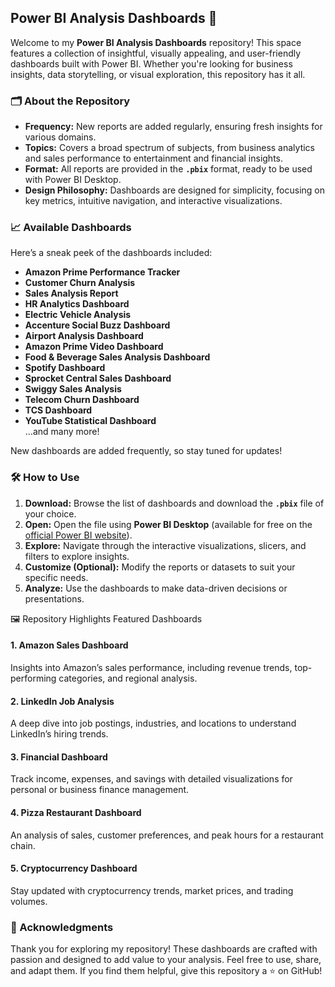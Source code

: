 ## Power BI Analysis Dashboards 🌟

Welcome to my **Power BI Analysis Dashboards** repository! This space features a collection of insightful, visually appealing, and user-friendly dashboards built with Power BI. Whether you're looking for business insights, data storytelling, or visual exploration, this repository has it all.

### 🗂️ About the Repository
- **Frequency:** New reports are added regularly, ensuring fresh insights for various domains.
- **Topics:** Covers a broad spectrum of subjects, from business analytics and sales performance to entertainment and financial insights.
- **Format:** All reports are provided in the **`.pbix`** format, ready to be used with Power BI Desktop.
- **Design Philosophy:** Dashboards are designed for simplicity, focusing on key metrics, intuitive navigation, and interactive visualizations.

### 📈 Available Dashboards
Here’s a sneak peek of the dashboards included:
- **Amazon Prime Performance Tracker**  
- **Customer Churn Analysis**  
- **Sales Analysis Report**  
- **HR Analytics Dashboard**  
- **Electric Vehicle Analysis**  
- **Accenture Social Buzz Dashboard**  
- **Airport Analysis Dashboard**  
- **Amazon Prime Video Dashboard**  
- **Food & Beverage Sales Analysis Dashboard**  
- **Spotify Dashboard**  
- **Sprocket Central Sales Dashboard**  
- **Swiggy Sales Analysis**  
- **Telecom Churn Dashboard**  
- **TCS Dashboard**  
- **YouTube Statistical Dashboard**  
…and many more!

 New dashboards are added frequently, so stay tuned for updates!

### 🛠️ How to Use
1. **Download:** Browse the list of dashboards and download the **`.pbix`** file of your choice.
2. **Open:** Open the file using **Power BI Desktop** (available for free on the [official Power BI website](https://powerbi.microsoft.com/desktop/)).
3. **Explore:** Navigate through the interactive visualizations, slicers, and filters to explore insights.
4. **Customize (Optional):** Modify the reports or datasets to suit your specific needs.
5. **Analyze:** Use the dashboards to make data-driven decisions or presentations.

🖼️ Repository Highlights Featured Dashboards
#### 1. **Amazon Sales Dashboard**  
   Insights into Amazon’s sales performance, including revenue trends, top-performing categories, and regional analysis.

#### 2. **LinkedIn Job Analysis**  
   A deep dive into job postings, industries, and locations to understand LinkedIn’s hiring trends.

#### 3. **Financial Dashboard**  
   Track income, expenses, and savings with detailed visualizations for personal or business finance management.

#### 4. **Pizza Restaurant Dashboard**  
   An analysis of sales, customer preferences, and peak hours for a restaurant chain.

#### 5. **Cryptocurrency Dashboard**  
   Stay updated with cryptocurrency trends, market prices, and trading volumes.

### 🎉 Acknowledgments
Thank you for exploring my repository! These dashboards are crafted with passion and designed to add value to your analysis. Feel free to use, share, and adapt them. If you find them helpful, give this repository a ⭐ on GitHub!

